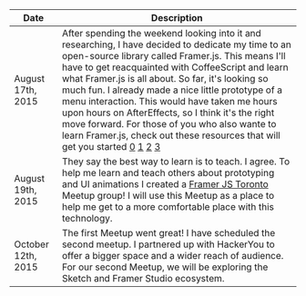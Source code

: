 Date  | Description
------------- | -------------
August 17th, 2015  | After spending the weekend looking into it and researching, I have decided to dedicate my time to an open-source library called Framer.js. This means I'll have to get reacquainted with CoffeeScript and learn what Framer.js is all about. So far, it's looking so much fun. I already made a nice little prototype of a menu interaction. This would have taken me hours upon hours on AfterEffects, so I think it's the right move forward. For those of you who also wante to learn Framer.js, check out these resources that will get you started [0](http://www.darrinhenein.com/rapid-prototyping-part-one/) [1](http://framerjs.com/learn/basics/) [2](http://arcturo.github.io/library/coffeescript/01_introduction.html) [3](https://leanpub.com/coffeescript-ristretto/read#leanpub-auto-a-pull-of-the-lever-prefaces)
August 19th, 2015 | They say the best way to learn is to teach. I agree. To help me learn and teach others about prototyping and UI animations I created a [Framer JS Toronto](http://www.meetup.com/Framer-JS-Toronto/) Meetup group! I will use this Meetup as a place to help me get to a more comfortable place with this technology.
October 12th, 2015 | The first Meetup went great! I have scheduled the second meetup. I partnered up with HackerYou to offer a bigger space and a wider reach of audience. For our second Meetup, we will be exploring the Sketch and Framer Studio ecosystem.
